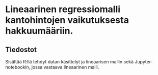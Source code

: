# Lineaarinen regressiomalli kantohintojen vaikutuksesta hakkuumääriin. 

## Tiedostot 

Sisältää R:llä tehdyt datan käsittelyt ja lineaarisen mallin sekä Jupyter-notebookin, jossa vastaava lineaarinen malli.

